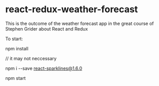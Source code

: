 # react-redux-weather-forecast
This is the outcome of the weather forecast app in the great course of Stephen Grider about React and Redux

To start:

npm install

// it may not neccessary

npm i --save react-sparklines@1.6.0

npm start
